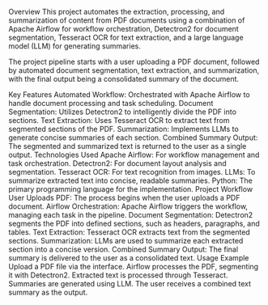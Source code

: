 Overview
This project automates the extraction, processing, and summarization of content from PDF documents using a combination of Apache Airflow for workflow orchestration, Detectron2 for document segmentation, Tesseract OCR for text extraction, and a large language model (LLM) for generating summaries.

The project pipeline starts with a user uploading a PDF document, followed by automated document segmentation, text extraction, and summarization, with the final output being a consolidated summary of the document.

Key Features
Automated Workflow: Orchestrated with Apache Airflow to handle document processing and task scheduling.
Document Segmentation: Utilizes Detectron2 to intelligently divide the PDF into sections.
Text Extraction: Uses Tesseract OCR to extract text from segmented sections of the PDF.
Summarization: Implements LLMs to generate concise summaries of each section.
Combined Summary Output: The segmented and summarized text is returned to the user as a single output.
Technologies Used
Apache Airflow: For workflow management and task orchestration.
Detectron2: For document layout analysis and segmentation.
Tesseract OCR: For text recognition from images.
LLMs: To summarize extracted text into concise, readable summaries.
Python: The primary programming language for the implementation.
Project Workflow
User Uploads PDF: The process begins when the user uploads a PDF document.
Airflow Orchestration: Apache Airflow triggers the workflow, managing each task in the pipeline.
Document Segmentation: Detectron2 segments the PDF into defined sections, such as headers, paragraphs, and tables.
Text Extraction: Tesseract OCR extracts text from the segmented sections.
Summarization: LLMs are used to summarize each extracted section into a concise version.
Combined Summary Output: The final summary is delivered to the user as a consolidated text.
Usage Example
Upload a PDF file via the interface.
Airflow processes the PDF, segmenting it with Detectron2.
Extracted text is processed through Tesseract.
Summaries are generated using LLM.
The user receives a combined text summary as the output.
